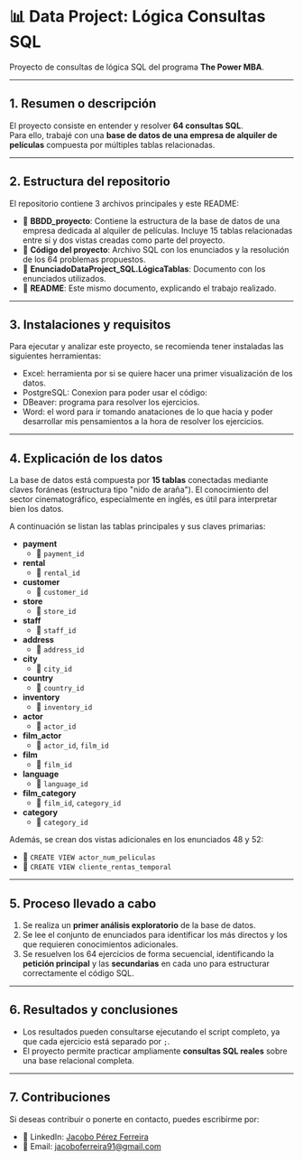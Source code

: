 # 📊 Data Project: Lógica Consultas SQL

Proyecto de consultas de lógica SQL del programa **The Power MBA**.

---

## 1. Resumen o descripción

El proyecto consiste en entender y resolver **64 consultas SQL**.  
Para ello, trabajé con una **base de datos de una empresa de alquiler de películas** compuesta por múltiples tablas relacionadas.

---

## 2. Estructura del repositorio

El repositorio contiene 3 archivos principales y este README:

- 📄 **BBDD_proyecto**: Contiene la estructura de la base de datos de una empresa dedicada al alquiler de películas. Incluye 15 tablas relacionadas entre sí y dos vistas creadas como parte del proyecto.
- 📄 **Código del proyecto**: Archivo SQL con los enunciados y la resolución de los 64 problemas propuestos.
- 📄 **EnunciadoDataProject_SQL.LógicaTablas**: Documento con los enunciados utilizados.
- 📄 **README**: Este mismo documento, explicando el trabajo realizado.

---

## 3. Instalaciones y requisitos

Para ejecutar y analizar este proyecto, se recomienda tener instaladas las siguientes herramientas:

- Excel: herramienta por si se quiere hacer una primer visualización de los datos.
- PostgreSQL: Conexion para poder usar el código:
- DBeaver: programa para resolver los ejercicios.
- Word: el word para ir tomando anataciones de lo que hacia y poder desarrollar mis pensamientos a la hora de resolver los ejercicios. 

---

## 4. Explicación de los datos

La base de datos está compuesta por **15 tablas** conectadas mediante claves foráneas (estructura tipo "nido de araña"). El conocimiento del sector cinematográfico, especialmente en inglés, es útil para interpretar bien los datos.

A continuación se listan las tablas principales y sus claves primarias:

- **payment**  
  - 🔑 `payment_id`
- **rental**  
  - 🔑 `rental_id`
- **customer**  
  - 🔑 `customer_id`
- **store**  
  - 🔑 `store_id`
- **staff**  
  - 🔑 `staff_id`
- **address**  
  - 🔑 `address_id`
- **city**  
  - 🔑 `city_id`
- **country**  
  - 🔑 `country_id`
- **inventory**  
  - 🔑 `inventory_id`
- **actor**  
  - 🔑 `actor_id`
- **film_actor**  
  - 🔑 `actor_id`, `film_id`
- **film**  
  - 🔑 `film_id`
- **language**  
  - 🔑 `language_id`
- **film_category**  
  - 🔑 `film_id`, `category_id`
- **category**  
  - 🔑 `category_id`

Además, se crean dos vistas adicionales en los enunciados 48 y 52:

- 🧩 `CREATE VIEW actor_num_peliculas`
- 🧩 `CREATE VIEW cliente_rentas_temporal`

---

## 5. Proceso llevado a cabo

1. Se realiza un **primer análisis exploratorio** de la base de datos.
2. Se lee el conjunto de enunciados para identificar los más directos y los que requieren conocimientos adicionales.
3. Se resuelven los 64 ejercicios de forma secuencial, identificando la **petición principal** y las **secundarias** en cada uno para estructurar correctamente el código SQL.

---

## 6. Resultados y conclusiones

- Los resultados pueden consultarse ejecutando el script completo, ya que cada ejercicio está separado por `;`.
- El proyecto permite practicar ampliamente **consultas SQL reales** sobre una base relacional completa.

---

## 7. Contribuciones

Si deseas contribuir o ponerte en contacto, puedes escribirme por:

- 💼 LinkedIn: [Jacobo Pérez Ferreira](https://www.linkedin.com/in/jacobo-pérez-ferreira-0937905b)
- 📧 Email: jacoboferreira91@gmail.com
